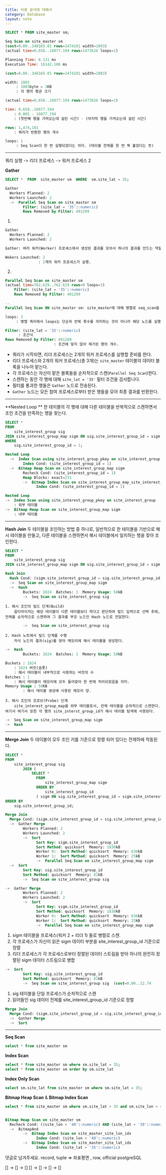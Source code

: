```yaml
---
title: 비용 분석에 대해서
category: Database
layout: note
---
```


```sql
SELECT * FROM site_master sm; 
```

```sql
Seq Scan on site_master sm  
(cost=0.00..348165.01 rows=1474101 width=1003) 
(actual time=0.658..16077.194 rows=1473626 loops=1)  

Planning Time: 0.131 ms  
Execution Time: 16142.108 ms
```

```sql
(cost=0.00..348165.01 rows=1474101 width=1003) 

width: 1003
	 : 1003byte = 1KB
	 : 각 행의 평균 크기
```

```sql
(actual time=0.658..16077.194 rows=1473626 loops=1)  

time: 0.658..16077.194
	: 0.065 - 16077.194 
	: (첫번째 행을 가져오는데 걸린 시간) - (마지막 행을 가져오는데 걸린 시간)

rows: 1,474,101
	: 쿼리가 반환한 행의 개수

loops: 1
	 : Seq Scan이 한 번 실행되었다는 의미. (테이블 전체를 한 번 쭉 훑었다는 뜻)
```
--------

쿼리 실행 -> 리더 프로세스 -> 워커 프로세스 2 


**Gather**
```sql 
SELECT *  FROM  site_master sm  WHERE  sm.site_lat = 35;
```
```sql
Gather  
  Workers Planned: 2
  Workers Launched: 2
  ->  Parallel Seq Scan on site_master sm  
        Filter: (site_lat = '35'::numeric)
        Rows Removed by Filter: 491209
```
1. 
```SQL
Gather  
  Workers Planned: 2
  Workers Launched: 2

Gather: 여러 워커(Worker) 프로세스에서 생성된 결과를 모아서 하나의 결과를 만드는 역할.

Wokers Launched: 2
			   : 2개의 워커 프로세스가 실행.

```

2. 
```sql
Parallel Seq Scan on site_master sm  
(actual time=762.629..762.629 rows=0 loops=3)
	Filter: (site_lat = '35'::numeric)
	Rows Removed by Filter: 491209

-- 
Parallel Seq Scan ON site_master sm: site_master에 대해 병렬로 seq_scan을 수행한다.

loops: 3
	 : 병렬 쿼리에서 loops는 단순히 반복 횟수를 의미하는 것이 아니라 해당 노드를 실행한 총 프로세스의 숫 

Filter: (site_lat = '35'::numeric)
	  : 조건식
Rows Removed by Filter: 491209
					  : 조건에 맞지 않아 제거된 행의 개수.
```

- 쿼리가 시작되면, 리더 프로세스는 2개의 워커 프로세스를 실행할 준비를 한다.
- 리더 프로세스와 2개의 워커 프로세스(총 3개)는 `site_master` 테이블의 데이터 블록을 나누어 맡는다.
- 각 프로세스는 자신이 맡은 블록들을 순차적으로 스캔(`Parallel Seq Scan`)한다.
- 스캔하는 동안 각 행에 대해 `site_lat = '35'` 필터 조건을 검사합니다.
- 필터를 통과한 행들은 `Gather` 노드로 전송된다.
- `Gather` 노드는 모든 참여 프로세스로부터 받은 행들을 모아 최종 결과를 반환한다.

-------

**Nested Loop **
한 테이블의 각 행에 대해 다른 테이블을 반복적으로 스캔하면서 조인 조건을 만족하는 행을 찾는다.
```sql
SELECT *  
FROM  
    site_interest_group sig  
JOIN site_interest_group_map sigm ON sig.site_interest_group_id = sigm.site_interest_group_id  
WHERE  
    sig.site_interest_group_id = 1;
```

```sql
Nested Loop  
  ->  Index Scan using site_interest_group_pkey on site_interest_group sig  
        Index Cond: (site_interest_group_id = 1)
  ->  Bitmap Heap Scan on site_interest_group_map sigm 
        Recheck Cond: (site_interest_group_id = 1)
        Heap Blocks: exact=231
        ->  Bitmap Index Scan on site_interest_group_map_site_interest_group_id_index  
              Index Cond: (site_interest_group_id = 1)
```

```sql
Nested Loop
->  Index Scan using site_interest_group_pkey on site_interest_group 
	: 외부 테이블
->  Bitmap Heap Scan on site_interest_group_map sigm 
	: 내부 테이블
```
------

**Hash Join**
두 테이블을 조인하는 방법 중 하나로, 일반적으로 한 테이블을 기반으로 해시 테이블을 만들고, 다른 테이블을 스캔하면서 해시 테이블에서 일치하는 행을 찾아 조인한다. 
```sql
SELECT *  
FROM  
    site_interest_group sig  
JOIN site_interest_group_map sigm ON sig.site_interest_group_id = sigm.site_interest_group_id;
```
```sql
Hash Join  
  Hash Cond: (sigm.site_interest_group_id = sig.site_interest_group_id)
  ->  Seq Scan on site_interest_group_map sigm  
  ->  Hash  
        Buckets: 1024  Batches: 1  Memory Usage: 58kB
        ->  Seq Scan on site_interest_group sig  
```

	1. 해시 조인의 빌드 단계(Build) 
		옵티마이저는 해당 테이블이 다른 테이블보다 작다고 판단하여 빌드 입력으로 선택 후에, 전체를 순차적으로 스캔하여 그 결과를 부모 노드인 Hash 노드로 전달한다. 
```sql
		->  Seq Scan on site_interest_group sig  
```

	2. Hash 노트에서 빌드 단계를 수행
		자식 노드의 결과(sig)를 받아 메모리에 해시 테이블을 생성한다. 

```sql
->  Hash  
        Buckets: 1024  Batches: 1  Memory Usage: 58kB

Buckets : 1024
	: 1024 버킷(슬롯)
	: 해시 테이블이 내부적으로 사용하는 버킷의 수
Batches : 1
	: 해시 테이블이 메모리에 모두 들어맞아 한 번에 처리되었음을 의미.
Memory Usage : 58KB
		: 해시 테이블 생성에 사용된 메모리 양. 
```
	3. 해시 조인의 프로브(Probe) 단계
		site_interest_group_map을 외부 테이블로서, 전체 테이블을 순차적으로 스캔한다. 여기서 여기서 읽힌 각 행의 site_interst_group_id가 해시 테이블 탐색에 사용된다. 
		
```sql
->  Seq Scan on site_interest_group_map sigm  
->  Hash 
```
------

**Merge Join**
두 테이블이 모두 조인 키를 기준으로 정렬 되어 있다는 전제하에 작동된다. 
```sql
SELECT *  
FROM  
    site_interest_group sig  
        JOIN (  
            SELECT *  
              FROM  
                  site_interest_group_map sigm  
              ORDER BY
                  site_interest_group_id  
              ) sigm ON sig.site_interest_group_id = sigm.site_interest_group_id  
ORDER BY  
    sig.site_interest_group_id;
```


```sql
Merge Join  
  Merge Cond: (sigm.site_interest_group_id = sig.site_interest_group_id)
  ->  Gather Merge  
        Workers Planned: 2
        Workers Launched: 2
        ->  Sort 
              Sort Key: sigm.site_interest_group_id
              Sort Method: quicksort  Memory: 1830kB
              Worker 0:  Sort Method: quicksort  Memory: 636kB
              Worker 1:  Sort Method: quicksort  Memory: 25kB
              ->  Parallel Seq Scan on site_interest_group_map sigm  
  ->  Sort  
        Sort Key: sig.site_interest_group_id
        Sort Method: quicksort  Memory: 81kB
        ->  Seq Scan on site_interest_group sig  
```

```sql
->  Gather Merge  
        Workers Planned: 2
        Workers Launched: 2
        ->  Sort 
              Sort Key: sigm.site_interest_group_id
              Sort Method: quicksort  Memory: 1830kB
              Worker 0:  Sort Method: quicksort  Memory: 636kB
              Worker 1:  Sort Method: quicksort  Memory: 25kB
              ->  Parallel Seq Scan on site_interest_group_map sigm  
```

1) sigm 테이블을 프로세스(워커 2 + 리더 1) 들로 병렬로 스캔. 
2) 각 프로세스가 자신이 읽은 sigm 데이터 부분을 site_interest_group_id 기준으로 정렬
3) 리더 프로세스가 각 프로세스로부터 정렬된 데이터 스트림을 받아 하나의 완전히 정렬된 sigm 데이터 스트림으로 병합


```sql
->  Sort  
        Sort Key: sig.site_interest_group_id
        Sort Method: quicksort  Memory: 81kB
        ->  Seq Scan on site_interest_group sig  (cost=0.00..12.74  
```

1) sig 테이블을 단일 프로세스가 순차적으로 스캔
2) 읽어들인 sig 데이터 전체를 site_interest_group_id 기준으로 정렬 


```sql
Merge Join  
  Merge Cond: (sigm.site_interest_group_id = sig.site_interest_group_id)
  ->  Gather Merge  
  ->  Sort   
```

-----
**Seq Scan**
```sql
select * from site_master sm
```

**Index Scan**
```sql  
select * from site_master sm where sm.site_lat = 35;  
select * from site_master sm order by sm.site_lat
```

**Index Only Scan**
```sql
select sm.site_lat from site_master sm where sm.site_lat = 35;
```

**Bitmap Heap Scan** & **Bitmap Index Scan**
```sql
select * from site_master sm where sm.site_lat > 35 and sm.site_lon < 40;


Bitmap Heap Scan on site_master sm  
  Recheck Cond: ((site_lon < '40'::numeric) AND (site_lat > '30'::numeric))
  ->  BitmapAnd  
        ->  Bitmap Index Scan on site_master_site_lon_idx  
              Index Cond: (site_lon < '40'::numeric)
        ->  Bitmap Index Scan on site_master_site_lat_idx  
              Index Cond: (site_lat > '35'::numeric)

```


댓글로 남겨주세요.  record, tuple => 좌표평면 , row, official postgreSQL



[] ->  [] -> [] [] -> [] -> []  -> []